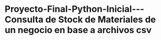 # Proyecto-Final-Python-Inicial---Consulta de Stock de Materiales de un negocio en base a archivos csv

